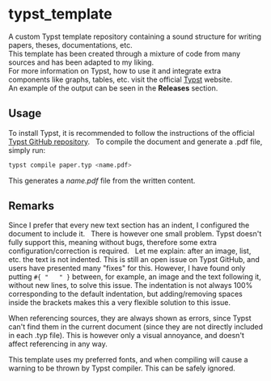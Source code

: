 # typst_template
A custom Typst template repository containing a sound structure for writing papers, theses, documentations, etc.  
This template has been created through a mixture of code from many sources and has been adapted to my liking.  
For more information on Typst, how to use it and integrate extra components like graphs, tables, etc. visit the official [Typst](https://typst.app) website.  
An example of the output can be seen in the **Releases** section.  

## Usage
To install Typst, it is recommended to follow the instructions of the official [Typst GitHub repository](https://github.com/typst/typst.git).  
To compile the document and generate a .pdf file, simply run:
```bash
typst compile paper.typ <name.pdf>
``` 
This generates a *name.pdf* file from the written content.

## Remarks
Since I prefer that every new text section has an indent, I configured the document to include it.  
There is however one small problem. Typst doesn't fully support this, meaning without bugs, therefore some extra configuration/correction is required.  
Let me explain: after an image, list, etc. the text is not indented. This is still an open issue on Typst GitHub, and users have presented many "fixes" for this. However, I have found only putting ``#{ "   " }`` between, for example, an image and the text following it, without new lines, to solve this issue. The indentation is not always 100% corresponding to the default indentation, but adding/removing spaces inside the brackets makes this a very flexible solution to this issue.  

When referencing sources, they are always shown as errors, since Typst can't find them in the current document (since they are not directly included in each .typ file). This is however only a visual annoyance, and doesn't affect referencing in any way.  

This template uses my preferred fonts, and when compiling will cause a warning to be thrown by Typst compiler. This can be safely ignored.  